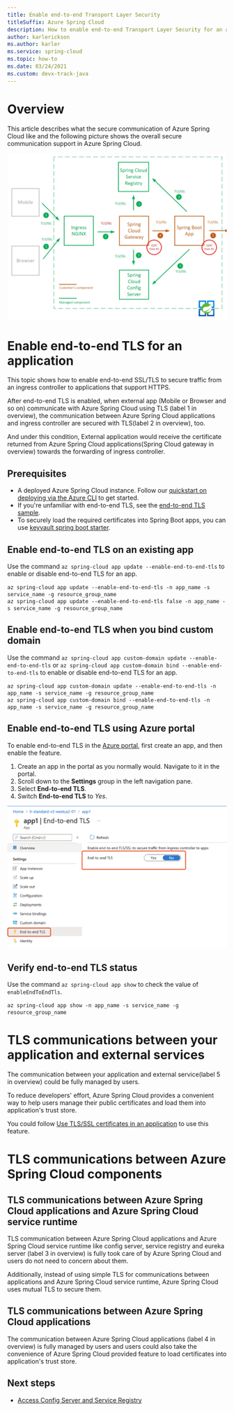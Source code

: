 ```yaml
---
title: Enable end-to-end Transport Layer Security
titleSuffix: Azure Spring Cloud
description: How to enable end-to-end Transport Layer Security for an application.
author: karlerickson
ms.author: karler
ms.service: spring-cloud
ms.topic: how-to
ms.date: 03/24/2021
ms.custom: devx-track-java
---
```

# Overview

This article describes what the secure communication of Azure Spring Cloud like and the following picture shows the overall secure communication support in Azure Spring Cloud.

![Graph of communications secured by TLS.](media/enable-end-to-end-tls/secured-tls.png)

# Enable end-to-end TLS for an application

This topic shows how to enable end-to-end SSL/TLS to secure traffic from an ingress controller to applications that support HTTPS.

After end-to-end TLS is enabled, when external app (Mobile or Browser and so on) communicate with Azure Spring Cloud using TLS (label 1 in overview), the communication between Azure Spring Cloud applications and ingress controller are secured with TLS(label 2 in overview), too. 
 
And under this condition, External application would receive the certificate returned from Azure Spring Cloud applications(Spring Cloud gateway in overview) towards the forwarding of ingress controller. 

## Prerequisites

- A deployed Azure Spring Cloud instance. Follow our [quickstart on deploying via the Azure CLI](./quickstart.md) to get started.
- If you're unfamiliar with end-to-end TLS, see the [end-to-end TLS sample](https://github.com/Azure-Samples/spring-boot-secure-communications-using-end-to-end-tls-ssl).
- To securely load the required certificates into Spring Boot apps, you can use [keyvault spring boot starter](https://github.com/Azure/azure-sdk-for-java/tree/master/sdk/spring/azure-spring-boot-starter-keyvault-certificates).

## Enable end-to-end TLS on an existing app

Use the command `az spring-cloud app update --enable-end-to-end-tls` to enable or disable end-to-end TLS for an app.

```azurecli
az spring-cloud app update --enable-end-to-end-tls -n app_name -s service_name -g resource_group_name
az spring-cloud app update --enable-end-to-end-tls false -n app_name -s service_name -g resource_group_name
```

## Enable end-to-end TLS when you bind custom domain

Use the command `az spring-cloud app custom-domain update --enable-end-to-end-tls` or `az spring-cloud app custom-domain bind --enable-end-to-end-tls` to enable or disable end-to-end TLS for an app.

```azurecli
az spring-cloud app custom-domain update --enable-end-to-end-tls -n app_name -s service_name -g resource_group_name
az spring-cloud app custom-domain bind --enable-end-to-end-tls -n app_name -s service_name -g resource_group_name
```

## Enable end-to-end TLS using Azure portal
To enable end-to-end TLS in the [Azure portal](https://portal.azure.com/), first create an app, and then enable the feature.

1. Create an app in the portal as you normally would. Navigate to it in the portal.
2. Scroll down to the **Settings** group in the left navigation pane.
3. Select **End-to-end TLS**.
4. Switch **End-to-end TLS** to *Yes*.

![Enable End-to-end TLS in portal](./media/enable-end-to-end-tls/enable-tls.png)

## Verify end-to-end TLS status

Use the command `az spring-cloud app show` to check the value of `enableEndToEndTls`.

```azurecli
az spring-cloud app show -n app_name -s service_name -g resource_group_name
```

# TLS communications between your application and external services

The communication between your application and external service(label 5 in overview) could be fully managed by users.

To reduce developers' effort, Azure Spring Cloud provides a convenient way to help users manage their public certificates and load them into  application's trust store. 

You could follow [Use TLS/SSL certificates in an application](./how-to-use-tls-certificate.md) to use this feature.

# TLS communications between Azure Spring Cloud components

## TLS communications between Azure Spring Cloud applications and Azure Spring Cloud service runtime

TLS communication between Azure Spring Cloud applications and Azure Spring Cloud service runtime like config server, service registry and eureka server (label 3 in overview) is fully took care of by Azure Spring Cloud and users do not need to concern about them.

Additionally, instead of using simple TLS for communications between applications and Azure Spring Cloud service runtime, Azure Spring Cloud uses mutual TLS to secure them. 

## TLS communications between Azure Spring Cloud applications

The communication between Azure Spring Cloud applications (label 4 in overview) is fully managed by users and users could also take the convenience of Azure Spring Cloud provided feature to load certificates into application's trust store.


## Next steps

* [Access Config Server and Service Registry](how-to-access-data-plane-azure-ad-rbac.md)
